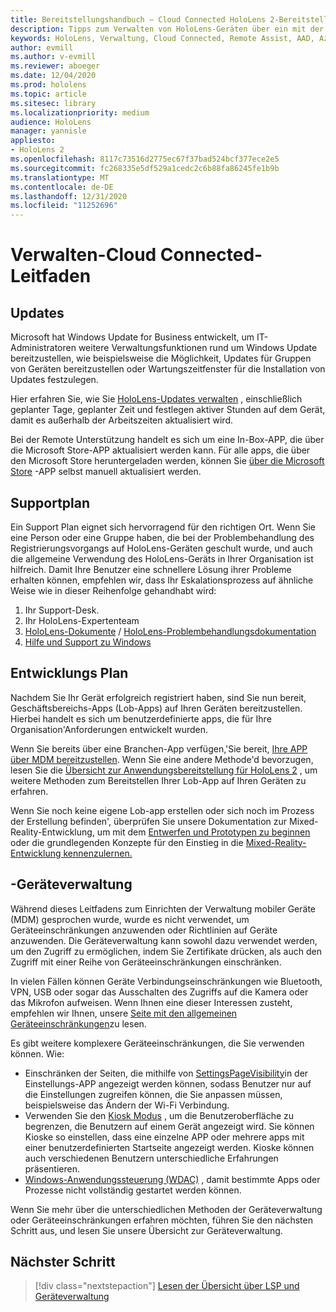 ```yaml
---
title: Bereitstellungshandbuch – Cloud Connected HoloLens 2-Bereitstellung im Maßstab mit Remote Unterstützung – verwalten
description: Tipps zum Verwalten von HoloLens-Geräten über ein mit der Cloud verbundenes Netzwerk
keywords: HoloLens, Verwaltung, Cloud Connected, Remote Assist, AAD, Azure AD, MDM, Verwaltung mobiler Geräte
author: evmill
ms.author: v-evmill
ms.reviewer: aboeger
ms.date: 12/04/2020
ms.prod: hololens
ms.topic: article
ms.sitesec: library
ms.localizationpriority: medium
audience: HoloLens
manager: yannisle
appliesto:
- HoloLens 2
ms.openlocfilehash: 8117c73516d2775ec67f37bad524bcf377ece2e5
ms.sourcegitcommit: fc268335e5df529a1cedc2c6b88fa86245fe1b9b
ms.translationtype: MT
ms.contentlocale: de-DE
ms.lasthandoff: 12/31/2020
ms.locfileid: "11252696"
---
```

# Verwalten-Cloud Connected-Leitfaden

## Updates

Microsoft hat Windows Update for Business entwickelt, um IT-Administratoren weitere Verwaltungsfunktionen rund um Windows Update bereitzustellen, wie beispielsweise die Möglichkeit, Updates für Gruppen von Geräten bereitzustellen oder Wartungszeitfenster für die Installation von Updates festzulegen.

Hier erfahren Sie, wie Sie [HoloLens-Updates verwalten](https://docs.microsoft.com/hololens/hololens-updates) , einschließlich geplanter Tage, geplanter Zeit und festlegen aktiver Stunden auf dem Gerät, damit es außerhalb der Arbeitszeiten aktualisiert wird.

Bei der Remote Unterstützung handelt es sich um eine In-Box-APP, die über die Microsoft Store-APP aktualisiert werden kann. Für alle apps, die über den Microsoft Store heruntergeladen werden, können Sie [über die Microsoft Store](https://docs.microsoft.com/hololens/holographic-store-apps#update-apps) -APP selbst manuell aktualisiert werden.

## Supportplan

Ein Support Plan eignet sich hervorragend für den richtigen Ort. Wenn Sie eine Person oder eine Gruppe haben, die bei der Problembehandlung des Registrierungsvorgangs auf HoloLens-Geräten geschult wurde, und auch die allgemeine Verwendung des HoloLens-Geräts in Ihrer Organisation ist hilfreich. Damit Ihre Benutzer eine schnellere Lösung ihrer Probleme erhalten können, empfehlen wir, dass Ihr Eskalationsprozess auf ähnliche Weise wie in dieser Reihenfolge gehandhabt wird:

1. Ihr Support-Desk.
2. Ihr HoloLens-Expertenteam
3. [HoloLens-Dokumente](https://docs.microsoft.com/hololens/)  /  [HoloLens-Problembehandlungsdokumentation](https://docs.microsoft.com/hololens/hololens-troubleshooting)
4. [Hilfe und Support zu Windows](https://support.serviceshub.microsoft.com/supportforbusiness/create?sapId=e9391227-fa6d-927b-0fff-f96288631b8f)

## Entwicklungs Plan

Nachdem Sie Ihr Gerät erfolgreich registriert haben, sind Sie nun bereit, Geschäftsbereichs-Apps (Lob-Apps) auf Ihren Geräten bereitzustellen. Hierbei handelt es sich um benutzerdefinierte apps, die für Ihre Organisation&#39;Anforderungen entwickelt wurden.

Wenn Sie bereits über eine Branchen-App verfügen,&#39;Sie bereit, [Ihre APP über MDM bereitzustellen](https://docs.microsoft.com/hololens/app-deploy-intune). Wenn Sie eine andere Methode&#39;d bevorzugen, lesen Sie die [Übersicht zur Anwendungsbereitstellung für HoloLens 2](https://docs.microsoft.com/hololens/app-deploy-overview) , um weitere Methoden zum Bereitstellen Ihrer Lob-App auf Ihren Geräten zu erfahren.

Wenn Sie noch keine eigene Lob-app erstellen oder sich noch im Prozess der Erstellung befinden&#39;, überprüfen Sie unsere Dokumentation zur Mixed-Reality-Entwicklung, um mit dem [Entwerfen und Prototypen zu beginnen](https://docs.microsoft.com/windows/mixed-reality/design/design) oder die grundlegenden Konzepte für den Einstieg in die [Mixed-Reality-Entwicklung kennenzulernen.](https://docs.microsoft.com/windows/mixed-reality/discover/get-started-with-mr)

## -Geräteverwaltung 

Während dieses Leitfadens zum Einrichten der Verwaltung mobiler Geräte (MDM) gesprochen wurde, wurde es nicht verwendet, um Geräteeinschränkungen anzuwenden oder Richtlinien auf Geräte anzuwenden. Die Geräteverwaltung kann sowohl dazu verwendet werden, um den Zugriff zu ermöglichen, indem Sie Zertifikate drücken, als auch den Zugriff mit einer Reihe von Geräteeinschränkungen einschränken. 

In vielen Fällen können Geräte Verbindungseinschränkungen wie Bluetooth, VPN, USB oder sogar das Ausschalten des Zugriffs auf die Kamera oder das Mikrofon aufweisen. Wenn Ihnen eine dieser Interessen zusteht, empfehlen wir Ihnen, unsere [Seite mit den allgemeinen Geräteeinschränkungen](hololens-common-device-restrictions.md)zu lesen.

Es gibt weitere komplexere Geräteeinschränkungen, die Sie verwenden können. Wie:

- Einschränken der Seiten, die mithilfe von [SettingsPageVisibility](settings-uri-list.md)in der Einstellungs-APP angezeigt werden können, sodass Benutzer nur auf die Einstellungen zugreifen können, die Sie anpassen müssen, beispielsweise das Ändern der Wi-Fi Verbindung.
- Verwenden Sie den [Kiosk Modus](hololens-kiosk.md) , um die Benutzeroberfläche zu begrenzen, die Benutzern auf einem Gerät angezeigt wird. Sie können Kioske so einstellen, dass eine einzelne APP oder mehrere apps mit einer benutzerdefinierten Startseite angezeigt werden. Kioske können auch verschiedenen Benutzern unterschiedliche Erfahrungen präsentieren.  
- [Windows-Anwendungssteuerung (WDAC)](windows-defender-application-control-wdac.md) , damit bestimmte Apps oder Prozesse nicht vollständig gestartet werden können.

Wenn Sie mehr über die unterschiedlichen Methoden der Geräteverwaltung oder Geräteeinschränkungen erfahren möchten, führen Sie den nächsten Schritt aus, und lesen Sie unsere Übersicht zur Geräteverwaltung.

## Nächster Schritt

> [!div class="nextstepaction"]
> [Lesen der Übersicht über LSP und Geräteverwaltung](hololens-csp-policy-overview.md)